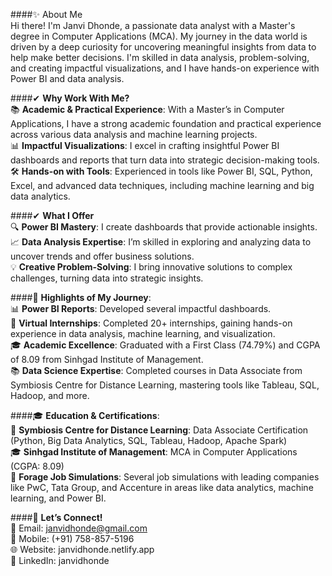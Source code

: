 ####✨ About Me  
Hi there! I'm Janvi Dhonde, a passionate data analyst with a Master's degree in Computer Applications (MCA). My journey in the data world is driven by a deep curiosity for uncovering meaningful insights from data to help make better decisions. I'm skilled in data analysis, problem-solving, and creating impactful visualizations, and I have hands-on experience with Power BI and data analysis.  

####✔ **Why Work With Me?**  
📚 **Academic & Practical Experience**: With a Master’s in Computer Applications, I have a strong academic foundation and practical experience across various data analysis and machine learning projects.  
📊 **Impactful Visualizations**: I excel in crafting insightful Power BI dashboards and reports that turn data into strategic decision-making tools.  
🛠️ **Hands-on with Tools**: Experienced in tools like Power BI, SQL, Python, Excel, and advanced data techniques, including machine learning and big data analytics.  

####✔ **What I Offer**  
🔍 **Power BI Mastery**: I create dashboards that provide actionable insights.  
📈 **Data Analysis Expertise**: I’m skilled in exploring and analyzing data to uncover trends and offer business solutions.  
💡 **Creative Problem-Solving**: I bring innovative solutions to complex challenges, turning data into strategic insights.  

####🌟 **Highlights of My Journey**:  
📊 **Power BI Reports**: Developed several impactful dashboards.  
💼 **Virtual Internships**: Completed 20+ internships, gaining hands-on experience in data analysis, machine learning, and visualization.  
🎓 **Academic Excellence**: Graduated with a First Class (74.79%) and CGPA of 8.09 from Sinhgad Institute of Management.  
📚 **Data Science Expertise**: Completed courses in Data Associate from Symbiosis Centre for Distance Learning, mastering tools like Tableau, SQL, Hadoop, and more.  

####🎓 **Education & Certifications**:  
📜 **Symbiosis Centre for Distance Learning**: Data Associate Certification (Python, Big Data Analytics, SQL, Tableau, Hadoop, Apache Spark)  
🎓 **Sinhgad Institute of Management**: MCA in Computer Applications (CGPA: 8.09)  
💼 **Forage Job Simulations**: Several job simulations with leading companies like PwC, Tata Group, and Accenture in areas like data analytics, machine learning, and Power BI.  

####🌟 **Let’s Connect!**  
📧 Email: janvidhonde@gmail.com  
📱 Mobile: (+91) 758-857-5196  
🌐 Website: janvidhonde.netlify.app  
🔗 LinkedIn: janvidhonde  
